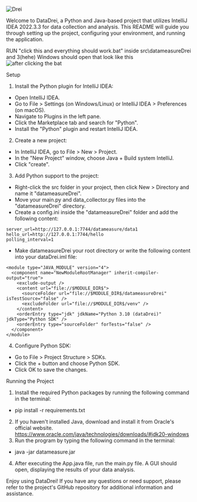 ![Drei](https://i.gyazo.com/e3f6d67853e6f96aad294c6ed26408ec.png)



Welcome to DataDrei, a Python and Java-based project that utilizes IntelliJ IDEA 2022.3.3 for data collection and analysis. This README will guide you through setting up the project, configuring your environment, and running the application.

RUN "click this and everything should work.bat" inside src\datameasureDrei and 3(hehe) Windows should open that look like this   
![after clicking the bat](https://gyazo.com/09cb58eb69f48222e16357129149a97d.png)


Setup
1. Install the Python plugin for IntelliJ IDEA:
+ Open IntelliJ IDEA.
+ Go to File > Settings (on Windows/Linux) or IntelliJ IDEA > Preferences (on macOS).
+ Navigate to Plugins in the left pane.
+ Click the Marketplace tab and search for "Python".
+ Install the "Python" plugin and restart IntelliJ IDEA.

2. Create a new project:
+ In IntelliJ IDEA, go to File > New > Project.
+ In the "New Project" window, choose Java + Build system IntelliJ.
+ Click "create".

3. Add Python support to the project:
+ Right-click the src folder in your project, then click New > Directory and name it "datameasureDrei".
+ Move your main.py and data_collector.py files into the "datameasureDrei" directory.
+ Create a config.ini inside the "datameasureDrei" folder and add the following content:
```[settings]
server_url=http://127.0.0.1:7744/datameasure/data1
hello_url=http://127.0.0.1:7744/hello
polling_interval=1
```
+ Make datameasureDrei your root directory or write the following content into your dataDrei.iml file:
```<?xml version="1.0" encoding="UTF-8"?>
<module type="JAVA_MODULE" version="4">
  <component name="NewModuleRootManager" inherit-compiler-output="true">
    <exclude-output />
    <content url="file://$MODULE_DIR$">
      <sourceFolder url="file://$MODULE_DIR$/datameasureDrei" isTestSource="false" />
      <excludeFolder url="file://$MODULE_DIR$/venv" />
    </content>
    <orderEntry type="jdk" jdkName="Python 3.10 (dataDrei)" jdkType="Python SDK" />
    <orderEntry type="sourceFolder" forTests="false" />
  </component>
</module>
```

4. Configure Python SDK:
+ Go to File > Project Structure > SDKs.
+ Click the + button and choose Python SDK.
+ Click OK to save the changes.

Running the Project

1. Install the required Python packages by running the following command in the terminal:
+ pip install -r requirements.txt

2. If you haven't installed Java, download and install it from Oracle's official website.  https://www.oracle.com/java/technologies/downloads/#jdk20-windows
3. Run the program by typing the following command in the terminal:
+ java -jar datameasure.jar
4. After executing the App.java file, run the main.py file. A GUI should open, displaying the results of your data analysis.

Enjoy using DataDrei! If you have any questions or need support, please refer to the project's GitHub repository for additional information and assistance.


